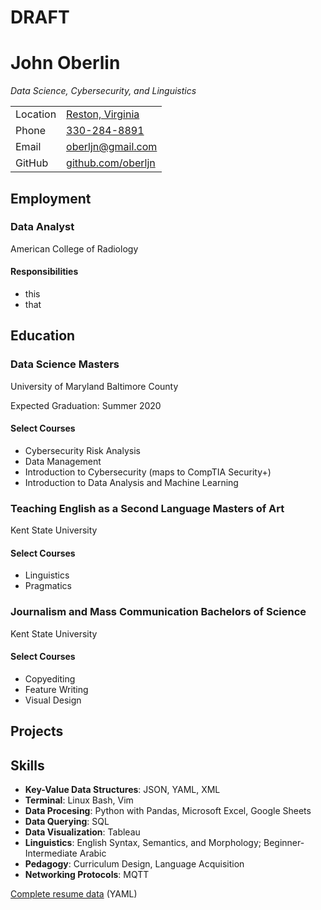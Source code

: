 # DRAFT
# John Oberlin
*Data Science, Cybersecurity, and Linguistics*

|        |                                                         |
|--------|---------------------------------------------------------|
|Location|[Reston, Virginia](https://goo.gl/maps/Wu4xXWndd8htDXJT6)|
|Phone   |[330-284-8891](tel:330-284-8891)                         |
|Email   |[oberljn@gmail.com](mailto:oberljn@gmail.com)            |
|GitHub  |[github.com/oberljn](https://github.com/oberljn)         |

## Employment
### Data Analyst
American College of Radiology
#### Responsibilities
- this
- that

## Education
### Data Science Masters
University of Maryland Baltimore County

Expected Graduation: Summer 2020

#### Select Courses
- Cybersecurity Risk Analysis
- Data Management
- Introduction to Cybersecurity (maps to CompTIA Security+)
- Introduction to Data Analysis and Machine Learning

### Teaching English as a Second Language Masters of Art
Kent State University
#### Select Courses
- Linguistics
- Pragmatics

### Journalism and Mass Communication Bachelors of Science
Kent State University
#### Select Courses
- Copyediting
- Feature Writing
- Visual Design

## Projects

## Skills
- **Key-Value Data Structures**: JSON, YAML, XML
- **Terminal**: Linux Bash, Vim
- **Data Procesing**: Python with Pandas, Microsoft Excel, Google Sheets
- **Data Querying**: SQL
- **Data Visualization**: Tableau
- **Linguistics**: English Syntax, Semantics, and Morphology; Beginner-Intermediate Arabic
- **Pedagogy**: Curriculum Design, Language Acquisition
- **Networking Protocols**: MQTT

[Complete resume data](https://github.com/oberljn/resume/data.yaml) (YAML)
